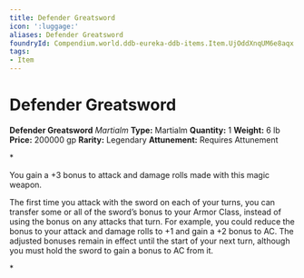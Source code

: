 ```yaml
---
title: Defender Greatsword
icon: ':luggage:'
aliases: Defender Greatsword
foundryId: Compendium.world.ddb-eureka-ddb-items.Item.UjOddXnqUM6e8aqx
tags:
- Item
---
```


# Defender Greatsword

**Defender Greatsword**
_Martialm_
**Type:** Martialm
**Quantity:** 1
**Weight:** 6 lb
**Price:** 200000 gp
**Rarity:** Legendary
**Attunement:** Requires Attunement

*<p>You gain a +3 bonus to attack and damage rolls made with this magic weapon.

The first time you attack with the sword on each of your turns, you can transfer some or all of the sword’s bonus to your Armor Class, instead of using the bonus on any attacks that turn. For example, you could reduce the bonus to your attack and damage rolls to +1 and gain a +2 bonus to AC. The adjusted bonuses remain in effect until the start of your next turn, although you must hold the sword to gain a bonus to AC from it.</p>*
